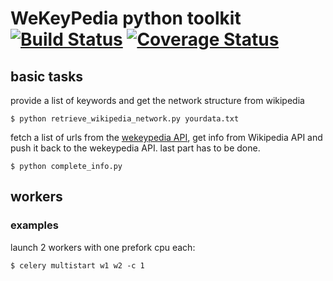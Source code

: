 WeKeyPedia python toolkit [![Build Status](https://travis-ci.org/WeKeyPedia/WKP-python-toolkit.svg?branch=master)](https://travis-ci.org/WeKeyPedia/WKP-python-toolkit) [![Coverage Status](https://coveralls.io/repos/WeKeyPedia/WKP-python-toolkit/badge.png?branch=master)](https://coveralls.io/r/WeKeyPedia/WKP-python-toolkit?branch=master)
===================

## basic tasks

provide a list of keywords and get the network structure from wikipedia

```
$ python retrieve_wikipedia_network.py yourdata.txt
```

fetch a list of urls from the [wekeypedia API](https://github.com/WeKeyPedia/api), get info from Wikipedia API and push it back to the wekeypedia API. last part has to be done.

```
$ python complete_info.py
```

## workers

### examples

launch 2 workers with one prefork cpu each:

```
$ celery multistart w1 w2 -c 1
```
